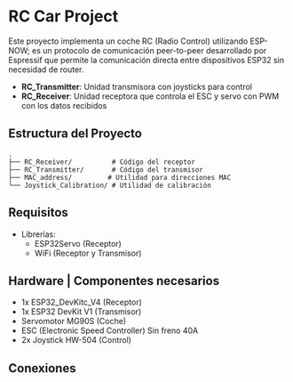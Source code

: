 # RC Car Project

Este proyecto implementa un coche RC (Radio Control) utilizando ESP-NOW; es un protocolo de comunicación peer-to-peer desarrollado por Espressif que permite la comunicación directa entre dispositivos ESP32 sin necesidad de router.

- **RC_Transmitter**: Unidad transmisora con joysticks para control
- **RC_Receiver**: Unidad receptora que controla el ESC y servo con PWM con los datos recibidos

## Estructura del Proyecto

```
.
├── RC_Receiver/          # Código del receptor
├── RC_Transmitter/       # Código del transmisor  
├── MAC_address/         # Utilidad para direcciones MAC
└── Joystick_Calibration/ # Utilidad de calibración
```

## Requisitos

- Librerías:
  - ESP32Servo (Receptor)
  - WiFi (Receptor y Transmisor)

## Hardware | Componentes necesarios

- 1x ESP32_DevKitc_V4 (Receptor)
- 1x ESP32 DevKit V1 (Transmisor)
- Servomotor MG90S (Coche)
- ESC (Electronic Speed Controller) Sin freno 40A
- 2x Joystick HW-504 (Control)

## Conexiones
